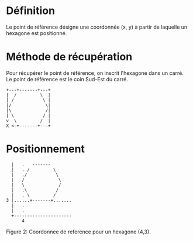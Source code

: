 # Définition
Le point de référence désigne une coordonnée (x, y) à partir de laquelle un hexagone
est positionné.

# Méthode de récupération
Pour récupérer le point de référence, on inscrit l'hexagone dans un carré. 
Le point de référence est le coin Sud-Est du carré.

    +---+-------+---+
    |  /         \  |
    | /           \ |
    |/             \|
    |\             /|
    | \           / |
    v  \         /  |
    X <-+-------+---+

# Positionnement

      |   .   -------
      |   . /         \
      |   ./           \
      |   /             \
      |   \             /
      |   .\           /
      |   . \         /
    3 |......+-------+.......
      |   .
      |   .
      +----------------------
          4
Figure 2: Coordonnee de reference pour un hexagone (4,3).
